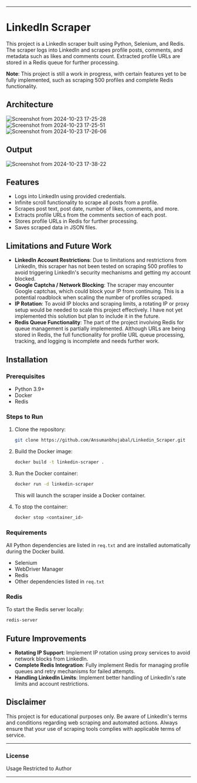
---

# LinkedIn Scraper

This project is a LinkedIn scraper built using Python, Selenium, and Redis. The scraper logs into LinkedIn and scrapes profile posts, comments, and metadata such as likes and comments count. Extracted profile URLs are stored in a Redis queue for further processing.

**Note**: This project is still a work in progress, with certain features yet to be fully implemented, such as scraping 500 profiles and complete Redis functionality.
## Architecture
![Screenshot from 2024-10-23 17-25-28](https://github.com/user-attachments/assets/26cde223-1afb-43cb-83bf-86715cfb0e3c)
![Screenshot from 2024-10-23 17-25-51](https://github.com/user-attachments/assets/50c1fd7e-92b6-4197-93cc-4d4d0c2c894d)
![Screenshot from 2024-10-23 17-26-06](https://github.com/user-attachments/assets/56d4fa4e-efd4-4ece-b1aa-b8ed5125784e)

## Output
![Screenshot from 2024-10-23 17-38-22](https://github.com/user-attachments/assets/432857d6-5c8d-4a3e-bf90-a100ae1ae747)



## Features

- Logs into LinkedIn using provided credentials.
- Infinite scroll functionality to scrape all posts from a profile.
- Scrapes post text, post date, number of likes, comments, and more.
- Extracts profile URLs from the comments section of each post.
- Stores profile URLs in Redis for further processing.
- Saves scraped data in JSON files.

## Limitations and Future Work

- **LinkedIn Account Restrictions**: Due to limitations and restrictions from LinkedIn, this scraper has not been tested on scraping 500 profiles to avoid triggering LinkedIn's security mechanisms and getting my account blocked.
- **Google Captcha / Network Blocking**: The scraper may encounter Google captchas, which could block your IP from continuing. This is a potential roadblock when scaling the number of profiles scraped.
- **IP Rotation**: To avoid IP blocks and scraping limits, a rotating IP or proxy setup would be needed to scale this project effectively. I have not yet implemented this solution but plan to include it in the future.
- **Redis Queue Functionality**: The part of the project involving Redis for queue management is partially implemented. Although URLs are being stored in Redis, the full functionality for profile URL queue processing, tracking, and logging is incomplete and needs further work.

## Installation

### Prerequisites

- Python 3.9+
- Docker
- Redis

### Steps to Run

1. Clone the repository:

   ```bash
   git clone https://github.com/Ansumanbhujabal/Linkedin_Scraper.git
   ```

2. Build the Docker image:

   ```bash
   docker build -t linkedin-scraper .
   ```

3. Run the Docker container:

   ```bash
   docker run -d linkedin-scraper
   ```

   This will launch the scraper inside a Docker container.

4. To stop the container:

   ```bash
   docker stop <container_id>
   ```

### Requirements

All Python dependencies are listed in `req.txt` and are installed automatically during the Docker build.

- Selenium
- WebDriver Manager
- Redis
- Other dependencies listed in `req.txt`

### Redis

To start the Redis server locally:

```bash
redis-server
```

## Future Improvements

- **Rotating IP Support**: Implement IP rotation using proxy services to avoid network blocks from LinkedIn.
- **Complete Redis Integration**: Fully implement Redis for managing profile queues and retry mechanisms for failed attempts.
- **Handling LinkedIn Limits**: Implement better handling of LinkedIn's rate limits and account restrictions.

## Disclaimer

This project is for educational purposes only. Be aware of LinkedIn's terms and conditions regarding web scraping and automated actions. Always ensure that your use of scraping tools complies with applicable terms of service.

---

### License

Usage Restricted to Author 

---
